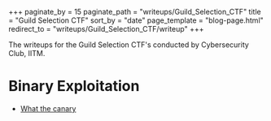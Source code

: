 +++
paginate_by = 15
paginate_path = "writeups/Guild_Selection_CTF"
title = "Guild Selection CTF"
sort_by = "date"
page_template = "blog-page.html"
redirect_to = "writeups/Guild_Selection_CTF/writeup"
+++


The writeups for the Guild Selection CTF's conducted by Cybersecurity Club, IITM.

# Binary Exploitation

- [What the canary](./whatTheCanary.md)
